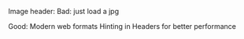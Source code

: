 Image header:
Bad: just load a jpg

Good:
Modern web formats
Hinting in Headers for better performance
